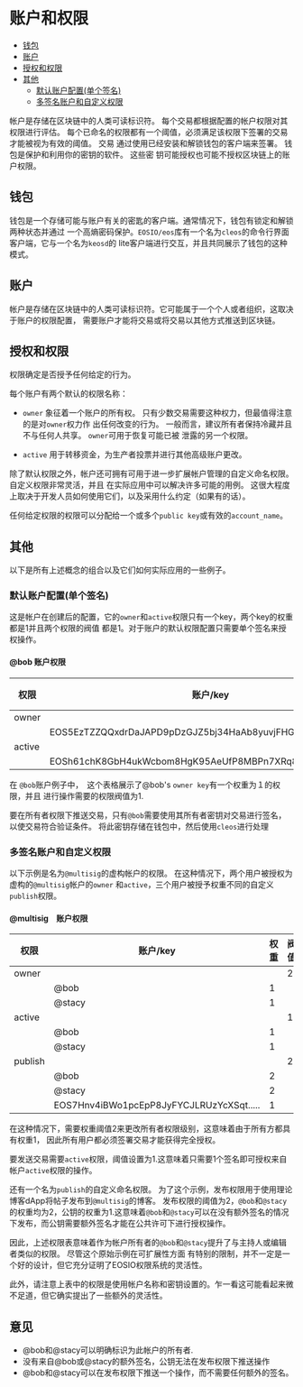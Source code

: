 # 账户和权限

- [钱包](#钱包)
- [账户](#账户)
- [授权和权限](#授权和权限)
- [其他](#其他)
    - [默认账户配置(单个签名)](#默认账户配置(单个签名))
    - [多签名账户和自定义权限](#多签名账户和自定义权限)

帐户是存储在区块链中的人类可读标识符。 每个交易都根据配置的帐户权限对其权限进行评估。
每个已命名的权限都有一个阈值，必须满足该权限下签署的交易才能被视为有效的阈值。 交易
通过使用已经安装和解锁钱包的客户端来签署。 钱包是保护和利用你的密钥的软件。 这些密
钥可能授权也可能不授权区块链上的账户权限。

## 钱包

钱包是一个存储可能与账户有关的密匙的客户端。通常情况下，钱包有锁定和解锁两种状态并通过
一个高熵密码保护。`EOSIO/eos`库有一个名为`cleos`的命令行界面客户端，它与一个名为`keosd`的
lite客户端进行交互，并且共同展示了钱包的这种模式。

## 账户

帐户是存储在区块链中的人类可读标识符。它可能属于一个个人或者组织，这取决于账户的权限配置，
需要账户才能将交易或将交易以其他方式推送到区块链。

## 授权和权限

权限确定是否授予任何给定的行为。

每个账户有两个默认的权限名称：
- `owner` 象征着一个账户的所有权。 只有少数交易需要这种权力，但最值得注意的是对`owner`权力作
出任何改变的行为。 一般而言，建议所有者保持冷藏并且不与任何人共享。 `owner`可用于恢复可能已被
泄露的另一个权限。

- `active` 用于转移资金，为生产者投票并进行其他高级账户更改。

除了默认权限之外，帐户还可拥有可用于进一步扩展帐户管理的自定义命名权限。 自定义权限非常灵活，并且
在实际应用中可以解决许多可能的用例。 这很大程度上取决于开发人员如何使用它们，以及采用什么约定（如果有的话）。

任何给定权限的权限可以分配给一个或多个`public key`或有效的`account_name`。

## 其他

以下是所有上述概念的组合以及它们如何实际应用的一些例子。


### 默认账户配置(单个签名)

这是帐户在创建后的配置，它的`owner`和`active`权限只有一个key，两个key的权重都是1并且两个权限的阀值
都是1。对于账户的默认权限配置只需要单个签名来授权操作。

#### @bob 账户权限
|权限|账户/key|权重|阀值|
|----|----|----|----|
|owner|   |  |1|
| |EOS5EzTZZQQxdrDaJAPD9pDzGJZ5bj34HaAb8yuvjFHGWzqV25Dch|1| |
|active| | |1|
| |EOSh61chK8GbH4ukWcbom8HgK95AeUfP8MBPn7XRq8FeMBYYTgwmcX|1| |

在 `@bob`账户例子中，　这个表格展示了@bob's `owner key`有一个权重为１的权限，并且
进行操作需要的权限阀值为1.

要在所有者权限下推送交易，只有`@bob`需要使用其所有者密钥对交易进行签名，以使交易符合验证条件。
将此密钥存储在钱包中，然后使用`cleos`进行处理

### 多签名账户和自定义权限

以下示例是名为`@multisig`的虚构帐户的权限。 在这种情况下，两个用户被授权为虚构的`@multisig`帐户的`owner`
和`active`，三个用户被授予权重不同的自定义`publish`权限。

#### @multisig　账户权限

|权限|账户/key|权重|阀值|
|----|----|----|----|
|owner|   |  |2|
| |@bob|1| |
| |@stacy|1| |
|active| | |1|
| |@bob|1| |
| |@stacy|1| |
|publish| | |2|
| |@bob|2| |
| |@stacy|2| |
| |EOS7Hnv4iBWo1pcEpP8JyFYCJLRUzYcXSqt.....|1| |

在这种情况下，需要权重阈值2来更改所有者权限级别，这意味着由于所有方都具有权重1，
因此所有用户都必须签署交易才能获得完全授权。

要发送交易需要`active`权限，阈值设置为1.这意味着只需要1个签名即可授权来自帐户`active`权限的操作。

还有一个名为`publish`的自定义命名权限。 为了这个示例，发布权限用于使用理论博客dApp将帖子发布到`@multisig`的博客。 
发布权限的阈值为2，`@bob`和`@stacy`的权重均为2，公钥的权重为1.这意味着`@bob`和`@stacy`可以在没有额外签名的情况
下发布，而公钥需要额外签名才能在公共许可下进行授权操作。

因此，上述权限表意味着作为帐户所有者的`@bob`和`@stacy`提升了与主持人或编辑者类似的权限。 尽管这个原始示例在可扩展性方面
有特别的限制，并不一定是一个好的设计，但它充分证明了EOSIO权限系统的灵活性。

此外，请注意上表中的权限是使用帐户名称和密钥设置的。乍一看这可能看起来微不足道，但它确实提出了一些额外的灵活性。

## 意见
- @bob和@stacy可以明确标识为此帐户的所有者.
- 没有来自@bob或@stacy的额外签名，公钥无法在发布权限下推送操作
- @bob和@stacy可以在发布权限下推送一个操作，而不需要任何额外的签名。
